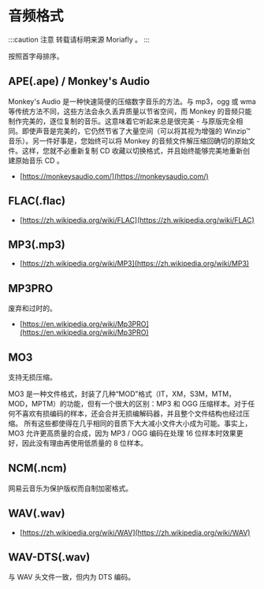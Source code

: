 # 音频格式

:::caution 注意
转载请标明来源 Moriafly 。
:::

按照首字母排序。

## APE(.ape) / Monkey's Audio

Monkey's Audio 是一种快速简便的压缩数字音乐的方法。与 mp3，ogg 或 wma 等传统方法不同，这些方法会永久丢弃质量以节省空间，而 Monkey 的音频只能制作完美的，逐位复制的音乐。这意味着它听起来总是很完美 - 与原版完全相同。即使声音是完美的，它仍然节省了大量空间（可以将其视为增强的 Winzip™ 音乐）。另一件好事是，您始终可以将 Monkey 的音频文件解压缩回确切的原始文件。这样，您就不必重新复制 CD 收藏以切换格式，并且始终能够完美地重新创建原始音乐 CD 。

* [https://monkeysaudio.com/](https://monkeysaudio.com/)

## FLAC(.flac)

* [https://zh.wikipedia.org/wiki/FLAC](https://zh.wikipedia.org/wiki/FLAC)

## MP3(.mp3)

* [https://zh.wikipedia.org/wiki/MP3](https://zh.wikipedia.org/wiki/MP3)

## MP3PRO

废弃和过时的。

* [https://en.wikipedia.org/wiki/Mp3PRO](https://en.wikipedia.org/wiki/Mp3PRO)

## MO3

支持无损压缩。

MO3 是一种文件格式，封装了几种“MOD”格式（IT，XM，S3M，MTM，MOD，MPTM）的功能，但有一个很大的区别：MP3 和 OGG 压缩样本。对于任何不喜欢有损编码的样本，还会合并无损编解码器，并且整个文件结构也经过压缩。
所有这些都使得在几乎相同的音质下大大减小文件大小成为可能。事实上，MO3 允许更高质量的合成，因为 MP3 / OGG 编码在处理 16 位样本时效果更好，因此没有理由再使用低质量的 8 位样本。

## NCM(.ncm)

网易云音乐为保护版权而自制加密格式。

## WAV(.wav)

* [https://zh.wikipedia.org/wiki/WAV](https://zh.wikipedia.org/wiki/WAV)

## WAV-DTS(.wav)

与 WAV 头文件一致，但内为 DTS 编码。

